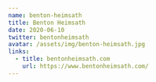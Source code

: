 ```yaml
---
name: benton-heimsath
title: Benton Heimsath
date: 2020-06-10
twitter: bentonheimsath
avatar: /assets/img/benton-heimsath.jpg
links:
  - title: bentonheimsath.com
    url: https://www.bentonheimsath.com/
---
```

